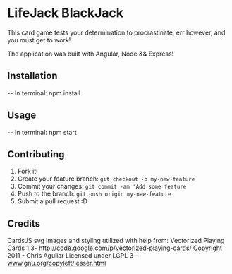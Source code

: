 # LifeJack BlackJack

This card game tests your determination to procrastinate, err however, and you
must get to work!

The application was built with Angular, Node && Express!

## Installation

-- In terminal: npm install

## Usage

-- In terminal: npm start

## Contributing
1. Fork it!
2. Create your feature branch: `git checkout -b my-new-feature`
3. Commit your changes: `git commit -am 'Add some feature'`
4. Push to the branch: `git push origin my-new-feature`
5. Submit a pull request :D

## Credits

CardsJS svg images and styling utilized with help from:
Vectorized Playing Cards 1.3- http://code.google.com/p/vectorized-playing-cards/
Copyright 2011 - Chris Aguilar
Licensed under LGPL 3 - www.gnu.org/copyleft/lesser.html
